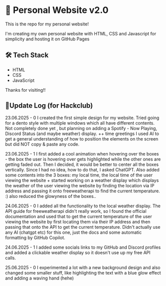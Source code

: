 # 👋 Personal Website v2.0

This is the repo for my personal website!

I'm creating my own personal website with HTML, CSS and Javascript for simplicity and hosting it on GitHub Pages

## 🛠️ Tech Stack

- HTML
- CSS
- JavaScript


Thanks for visiting!!


## 📝Update Log (for Hackclub)


23.06.2025 - 0
I created the first simple design for my website. Tried going for a dento style with multiple windows which all have different contents. Not completely done yet , but planning on adding a Spotify - Now Playing, Discord Status (and maybe weather) display.
++ time greetings
I used AI to get a general understanding of how to position the elements on the screen but did NOT copy & paste any code.

23.06.2025 - 1
I first added a cool animation when hovering over the boxes - the box the user is hovering over gets highlighted while the other ones are getting faded out.
Then I decided, it would be better to center all the boxes vertically. Since I had no idea, how to do that, I asked ChatGPT.
Also added some contents into the 3 boxes: my local time, the local time of the user viewing the website + started working on a weather display which displays the weather of the user viewing the website by finding the location via IP address and passing it onto freeweatherapi to find the current temperature. :)
also reduced the glowyness of the boxes..

24.06.2025 - 0
I added all the functionality to the local weather display. The API guide for freeweatherapi didn't really work, so I found the official documentation and used that to get the current temperature of the user viewing the website by first locating them via their IP address and then passing that onto the API to get the current temperature. Didn't actually use any AI (chatgpt etc) for this one, just the docs and some automatic formatting by GitHub Copilot.

24.06.2025 - 1
I added some socials links to my GitHub and Discord profiles and added a clickable weather display so it doesn't use up my free API calls.


25.06.2025 - 0
I experimented a lot with a new background design and also changed some smaller stuff, like highlighting the text with a blue glow effect and adding a waving hand (hehe)